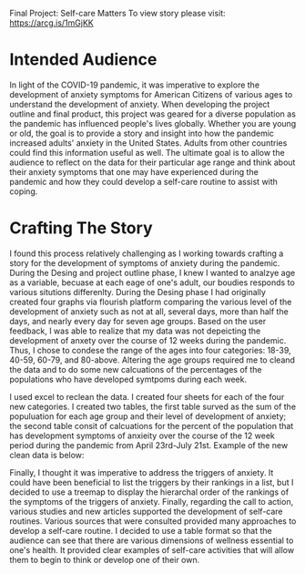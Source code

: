 Final Project: Self-care Matters
To view story please visit: https://arcg.is/1mGjKK

# Intended Audience
In light of the COVID-19 pandemic, it was imperative to explore the development of anxiety symptoms for American Citizens of various ages to understand the development of anxiety. When developing the project outline and final product, this project was geared for a diverse population as the pandemic has influenced people's lives globally. Whether you are young or old, the goal is to provide a story and insight into how the pandemic increased adults' anxiety in the United States. Adults from other countries could find this information useful as well. The ultimate goal is to allow the audience to reflect on the data for their particular age range and think about their anxiety symptoms that one may have experienced during the pandemic and how they could develop a self-care routine to assist with coping. 

# Crafting The Story
I found this process relatively challenging as I working towards crafting a story for the development of symptoms of anxiety during the pandemic. During the Desing and project outline phase, I knew I wanted to analzye age as a variable, becuase at each eage of one's adult, our boudies responds to various situtions differenlty.  During the Desing phase I had originally created four graphs via flourish platform comparing the various level of the development of anxiety such as not at all, several days, more than half the days, and nearly every day for seven age groups. Based on the user feedback, I was able to realize that my data was not depeicting the development of anxety over the course of 12 weeks during the pandemic. Thus, I chose to condese the range of the ages into four categories: 18-39, 40-59, 60-79, and 80-above. Altering the age groups required me to cleand the data and to do some new calcuations of the percentages of the populations who have developed symtpoms during each week. 

I used excel to reclean the data. I created four sheets for each of the four new categories. I created two tables, the first table surved as the sum of the populuation for each age group and their level of development of anxiety; the second table consit of calcuations for the percent of the population that has development symptoms of anxieity over the course of the 12 week period during the pandemic from April 23rd-July 21st. Example of the new clean data is below: 









Finally, I thought it was imperative to address the triggers of anxiety. It could have been beneficial to list the triggers by their rankings in a list, but I decided to use a treemap to display the hierarchal order of the rankings of the symptoms of the triggers of anxiety. Finally, regarding the call to action, various studies and new articles supported the development of self-care routines. Various sources that were consulted provided many approaches to develop a self-care routine. I decided to use a table format so that the audience can see that there are various dimensions of wellness essential to one's health. It provided clear examples of self-care activities that will allow them to begin to think or develop one of their own.
